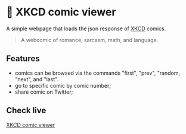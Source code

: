 # :book: XKCD comic viewer

A simple webpage that loads the json response of [XKCD](https://xkcd.com/) comics.
> A webcomic of romance, sarcasm, math, and language.

## Features

- comics can be browsed via the commands "first", "prev", "random, "next", and "last".
- go to specific comic by comic number;
- share comic on Twitter;

## Check live

[XKCD comic viewer](https://xkcd.thigoap.vercel.app/)
